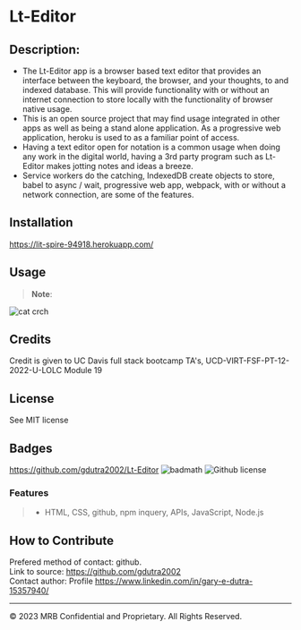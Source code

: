 # Lt-Editor

## Description:  
* The Lt-Editor app is a browser based text editor that provides an interface between the keyboard, the browser, and your thoughts, to and indexed database. This will provide functionality with or without an internet connection to store locally with the functionality of browser  native usage.
* This is an open source project that may find usage integrated in other apps as well as being a stand alone application. As a progressive web application, heroku is used to as a familiar point of access.
* Having a text editor open for notation is a common usage when doing any work in the digital world, having a 3rd party program such as Lt-Editor makes jotting notes and ideas a breeze.
* Service workers do the catching, IndexedDB create objects to store, babel to async / wait, progressive web app, webpack, with or without a network connection, are some of the features.


## Installation

https://lit-spire-94918.herokuapp.com/

## Usage
>
> **Note**:

![cat crch](develop/utils/screenshot.png)

## Credits
Credit is given to UC Davis full stack bootcamp TA's, UCD-VIRT-FSF-PT-12-2022-U-LOLC Module 19

## License

See MIT license


## Badges
https://github.com/gdutra2002/Lt-Editor
![badmath](https://img.shields.io/github/languages/top/nielsenjared/badmath)
![Github license](https://img.shields.io/badge/license-MIT-pink.svg)

### Features
>
>* HTML, CSS, github, npm inquery, APIs, JavaScript, Node.js
>

## How to Contribute
Prefered method of contact: github.  <br>
Link to source:
https://github.com/gdutra2002    <br>
Contact author:
Profile
https://www.linkedin.com/in/gary-e-dutra-15357940/

---
© 2023 MRB Confidential and Proprietary. All Rights Reserved.

